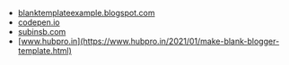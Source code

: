 * [blanktemplateexample.blogspot.com](https://blanktemplateexample.blogspot.com/)
* [codepen.io](https://codepen.io/frinton/pen/yLLgME)
* [subinsb.com](https://subinsb.com/make-a-blank-blogger-template/)
* [www.hubpro.in](https://www.hubpro.in/2021/01/make-blank-blogger-template.html)
